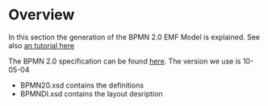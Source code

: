 # Overview

In this section the generation of the BPMN 2.0 EMF Model is explained. See also [an tutorial here](https://protutz.com/2020/01/17/emf-create-ecore-model-from-xsd-file/)

The BPMN 2.0 specification can be found [here](https://www.omg.org/spec/BPMN/2.0/About-BPMN/). The version we use is 10-05-04


 - BPMN20.xsd contains the definitions
 - BPMNDI.xsd contains the layout desription

 
 